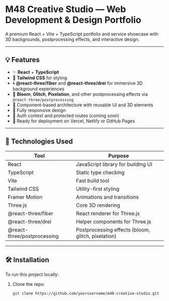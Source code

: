 # M48 Creative Studio — Web Development & Design Portfolio

A premium React + Vite + TypeScript portfolio and service showcase with 3D backgrounds, postprocessing effects, and interactive design.

---

## 💡 Features

- ✨ **React** + **TypeScript**
- 🎨 **Tailwind CSS** for styling
- 🌀 **@react-three/fiber** and **@react-three/drei** for immersive 3D background experiences
- 🌟 **Bloom**, **Glitch**, **Pixelation**, and other postprocessing effects via `@react-three/postprocessing`
- 🧱 Component-based architecture with reusable UI and 3D elements
- 📱 Fully responsive design
- 🔐 Auth context and protected routes (coming soon)
- 🚀 Ready for deployment on Vercel, Netlify or GitHub Pages

---

## 🧰 Technologies Used

| Tool | Purpose |
|------|---------|
| React | JavaScript library for building UI |
| TypeScript | Static type checking |
| Vite | Fast build tool |
| Tailwind CSS | Utility-first styling |
| Framer Motion | Animations and transitions |
| Three.js | Core 3D rendering |
| @react-three/fiber | React renderer for Three.js |
| @react-three/drei | Helper components for Three.js |
| @react-three/postprocessing | Postprocessing effects (bloom, glitch, pixelation) |

---

## 🛠 Installation

To run this project locally:

1. Clone the repo:
   ```bash
   git clone https://github.com/yourusername/m48-creative-studio.git 